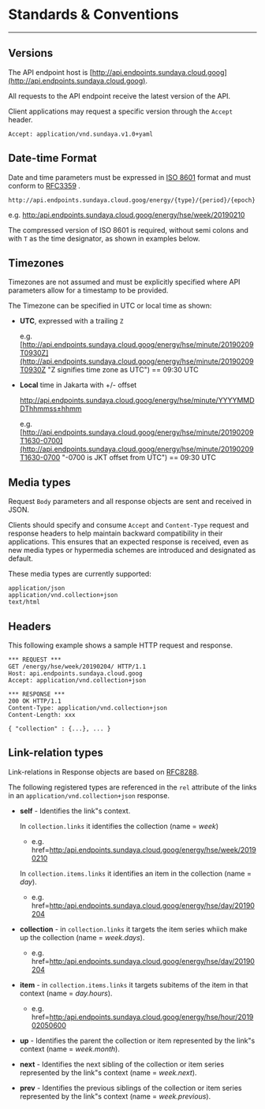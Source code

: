 # Standards & Conventions
---

## Versions
The API endpoint host is [http://api.endpoints.sundaya.cloud.goog](http://api.endpoints.sundaya.cloud.goog). 

All requests to the API endpoint receive the latest version of the API.     

Client applications may request a specific version through the `Accept` header.

    Accept: application/vnd.sundaya.v1.0+yaml

## Date-time Format
Date and time parameters must be expressed in [ISO 8601](https://en.wikipedia.org/wiki/ISO_8601) format and must conform to [RFC3359](https://tools.ietf.org/html/rfc3339) .

    http://api.endpoints.sundaya.cloud.goog/energy/{type}/{period}/{epoch}

e.g. [http:/api.endpoints.sundaya.cloud.goog/energy/hse/week/20190210](http:/api.endpoints.sundaya.cloud.goog/energy/hse/week/20190210)

The compressed version of ISO 8601 is required, without semi colons and with `T` as the time designator, as shown in examples below.


## Timezones
Timezones are not assumed and must be explicitly specified where API parameters allow for a timestamp to be provided. 

The Timezone can be specified in UTC or local time as shown:

- __UTC__, expressed with a trailing `Z` 

    e.g. [http://api.endpoints.sundaya.cloud.goog/energy/hse/minute/20190209T0930Z](http://api.endpoints.sundaya.cloud.goog/energy/hse/minute/20190209T0930Z "Z signifies time zone as UTC") == 09:30 UTC

- __Local__ time in Jakarta with +/- offset 

    http://api.endpoints.sundaya.cloud.goog/energy/hse/minute/YYYYMMDDThhmmss±hhmm

    e.g. [http://api.endpoints.sundaya.cloud.goog/energy/hse/minute/20190209T1630-0700](http://api.endpoints.sundaya.cloud.goog/energy/hse/minute/20190209T1630-0700 "-0700 is JKT offset from  UTC") == 09:30 UTC
## Media types
Request `Body` parameters and all response objects are sent and received in JSON. 

Clients should specify and consume `Accept` and `Content-Type` request and response headers to help maintain backward compatibility in their applications. This ensures that an expected response is received, even as new media types or hypermedia schemes are introduced and designated as default.

These media types are currently supported:

    application/json 
    application/vnd.collection+json
    text/html

## Headers
This following example shows a sample HTTP request and response.
```
*** REQUEST ***	
GET /energy/hse/week/20190204/ HTTP/1.1	
Host: api.endpoints.sundaya.cloud.goog
Accept: application/vnd.collection+json	
    
*** RESPONSE ***	
200 OK HTTP/1.1	
Content-Type: application/vnd.collection+json	
Content-Length: xxx	
    
{ "collection" : {...}, ... }
```

## Link-relation types
Link-relations in Response objects are based on [RFC8288](https://tools.ietf.org/html/rfc8288#page-6). 

The following registered types are referenced in the `rel` attribute of the links in an `application/vnd.collection+json` response. 
- **self**	- Identifies the link"s context.

    In `collection.links` it identifies the collection (name = *week*)            

    - e.g. href=<a>[http:/api.endpoints.sundaya.cloud.goog/energy/hse/week/20190210](http:/api.endpoints.sundaya.cloud.goog/energy/hse/week/20190210)</a>

    In `collection.items.links` it identifies an item in the collection (name = *day*).
    - e.g. href=<a>[http:/api.endpoints.sundaya.cloud.goog/energy/hse/day/20190204](http:/api.endpoints.sundaya.cloud.goog/energy/hse/day/20190204)</a>

- **collection** - in `collection.links` it targets the item series whiich make up the collection (name = *week.days*).
    
    - e.g. href=<a>[http:/api.endpoints.sundaya.cloud.goog/energy/hse/day/20190204](http:/api.endpoints.sundaya.cloud.goog/energy/hse/day/20190204)</a>

- **item** - in `collection.items.links` it targets subitems of the item in that context (name = *day.hours*).

    - e.g. href=<a>[http:/api.endpoints.sundaya.cloud.goog/energy/hse/hour/201902050600](http:/api.endpoints.sundaya.cloud.goog/energy/hse/hour/201902050600)</a>

- **up** - Identifies the parent the collection or item represented by the link"s context (name = *week.month*).
    
- **next** - Identifies the next sibling of the collection or item series represented by the link"s context (name = *week.next*).

- **prev** - Identifies the previous siblings of the collection or item series represented by the link"s context (name = *week.previous*).
    
